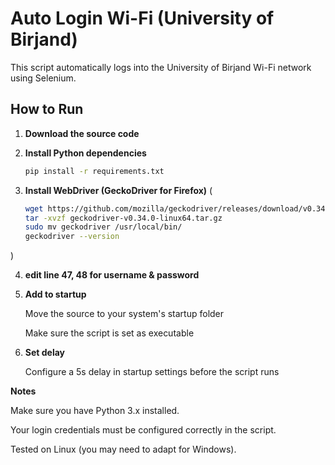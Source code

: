 # Auto Login Wi-Fi (University of Birjand)

This script automatically logs into the University of Birjand Wi-Fi network using Selenium.

## How to Run

1. **Download the source code**

2. **Install Python dependencies**  
   ```bash
   pip install -r requirements.txt

3. **Install WebDriver (GeckoDriver for Firefox)** (
    ```bash
   wget https://github.com/mozilla/geckodriver/releases/download/v0.34.0/geckodriver-v0.34.0-linux64.tar.gz
   tar -xvzf geckodriver-v0.34.0-linux64.tar.gz
   sudo mv geckodriver /usr/local/bin/
   geckodriver --version
 )


4. **edit line 47, 48 for username & password**



5. **Add to startup**

    Move the source to your system's startup folder

    Make sure the script is set as executable

6. **Set delay**

    Configure a 5s delay in startup settings before the script runs




**Notes**

Make sure you have Python 3.x installed.

Your login credentials must be configured correctly in the script.

Tested on Linux (you may need to adapt for Windows).
